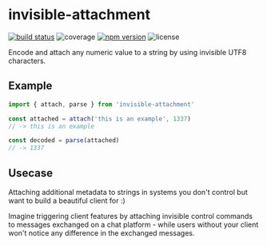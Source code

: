 # invisible-attachment
[![build status](https://travis-ci.com/rastapasta/invisible-attachment.svg?token=ubbpW9so2rtnRSFNwzed&branch=master)](https://travis-ci.com/rastapasta/invisible-attachment) ![coverage](https://img.shields.io/badge/coverage-100%25-green.svg) [![npm version](https://badge.fury.io/js/invisible-attachment.svg)](https://www.npmjs.com/package/invisiable-attachment) ![license](https://img.shields.io/github/license/rastapasta/invisible-attachment.svg)

Encode and attach any numeric value to a string by using invisible UTF8 characters.

## Example

```js
import { attach, parse } from 'invisible-attachment'

const attached = attach('this is an example', 1337)
// -> this is an example﻿﻿⠀﻿﻿﻿﻿⠀

const decoded = parse(attached)
// -> 1337
```


## Usecase

Attaching additional metadata to strings in systems you don't control but want to build a beautiful client for :)

Imagine triggering client features by attaching invisible control commands to messages exchanged on a chat platform - while users without your client won't notice any difference in the exchanged messages.